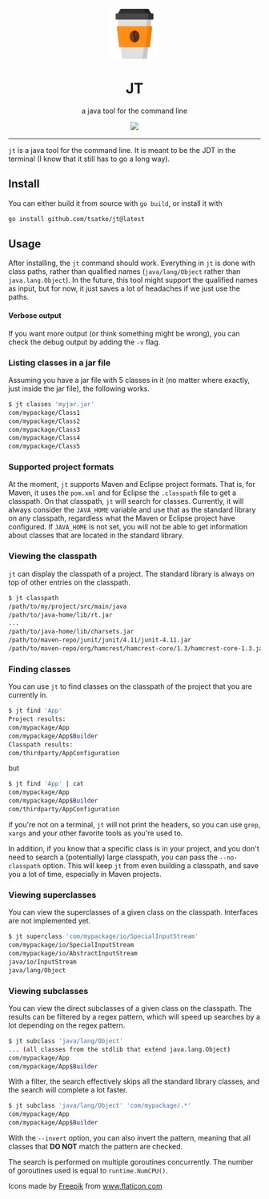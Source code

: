 <p align="center">
    <img src="./.github/logo.png" width="100" alt="logo"/>
    <h1 align="center">JT</h1>
    <p align="center">a java tool for the command line</p>
    <p align="center">
        <a href="https://github.com/tsatke/jt/actions/workflows/go.yml"><img src="https://github.com/tsatke/jt/actions/workflows/go.yml/badge.svg"></a>
    </p>
</p>

---

`jt` is a java tool for the command line.
It is meant to be the JDT in the terminal (I know that it still has to go a long way).

## Install

You can either build it from source with `go build`, or install it with
```bash
go install github.com/tsatke/jt@latest
```

## Usage

After installing, the `jt` command should work.
Everything in `jt` is done with class paths, rather than qualified names (`java/lang/Object` rather than `java.lang.Object`).
In the future, this tool might support the qualified names as input, but for now, it just saves a lot of headaches if we just use the paths.

#### Verbose output

If you want more output (or think something might be wrong), you can check the debug output by adding the `-v` flag.

### Listing classes in a jar file

Assuming you have a jar file with 5 classes in it (no matter where exactly, just inside the jar file), the following works.
```bash
$ jt classes 'myjar.jar'
com/mypackage/Class1
com/mypackage/Class2
com/mypackage/Class3
com/mypackage/Class4
com/mypackage/Class5
```

### Supported project formats

At the moment, `jt` supports Maven and Eclipse project formats.
That is, for Maven, it uses the `pom.xml` and for Eclipse the `.classpath` file to get a classpath.
On that classpath, `jt` will search for classes.
Currently, it will always consider the `JAVA_HOME` variable and use that as the standard library on any classpath, regardless what the Maven or Eclipse project have configured.
If `JAVA_HOME` is not set, you will not be able to get information about classes that are located in the standard library.

### Viewing the classpath

`jt` can display the classpath of a project.
The standard library is always on top of other entries on the classpath.
```bash
$ jt classpath
/path/to/my/project/src/main/java
/path/to/java-home/lib/rt.jar
...
/path/to/java-home/lib/charsets.jar
/path/to/maven-repo/junit/junit/4.11/junit-4.11.jar
/path/to/maven-repo/org/hamcrest/hamcrest-core/1.3/hamcrest-core-1.3.jar
```

### Finding classes

You can use `jt` to find classes on the classpath of the project that you are currently in.
```bash
$ jt find 'App'
Project results:
com/mypackage/App
com/mypackage/App$Builder
Classpath results:
com/thirdparty/AppConfiguration
```
but
```bash
$ jt find 'App' | cat
com/mypackage/App
com/mypackage/App$Builder
com/thirdparty/AppConfiguration
```
if you're not on a terminal, `jt` will not print the headers, so you can use `grep`, `xargs` and your other favorite tools as you're used to.

In addition, if you know that a specific class is in your project, and you don't need to search a (potentially) large classpath, you can pass the `--no-classpath` option.
This will keep `jt` from even building a classpath, and save you a lot of time, especially in Maven projects.

### Viewing superclasses

You can view the superclasses of a given class on the classpath.
Interfaces are not implemented yet.
```bash
$ jt superclass 'com/mypackage/io/SpecialInputStream'
com/mypackage/io/SpecialInputStream
com/mypackage/io/AbstractInputStream
java/io/InputStream
java/lang/Object
```

### Viewing subclasses

You can view the direct subclasses of a given class on the classpath.
The results can be filtered by a regex pattern, which will speed up searches by a lot depending on the regex pattern.
```bash
$ jt subclass 'java/lang/Object'
... (all classes from the stdlib that extend java.lang.Object)
com/mypackage/App
com/mypackage/App$Builder
```
With a filter, the search effectively skips all the standard library classes, and the search will complete a lot faster.
```bash
$ jt subclass 'java/lang/Object' 'com/mypackage/.*'
com/mypackage/App
com/mypackage/App$Builder
```

With the `--invert` option, you can also invert the pattern, meaning that all classes that **DO NOT** match the pattern are checked.

The search is performed on multiple goroutines concurrently.
The number of goroutines used is equal to `runtime.NumCPU()`.

<div>Icons made by <a href="https://www.freepik.com" title="Freepik">Freepik</a> from <a href="https://www.flaticon.com/" title="Flaticon">www.flaticon.com</a></div>